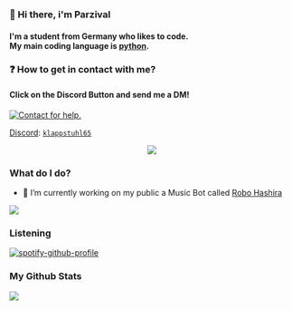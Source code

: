 ### 👋 Hi there, i'm Parzival
#### I'm a student from Germany who likes to code.</br> My main coding language is [python](https://python.org).

### ❓ How to get in contact with me?
#### Click on the Discord Button and send me a DM!

<p align="left">
  <a href="https://discord.com/users/991398932397703238" target="_blank">
    <img src="https://img.shields.io/badge/-Discord-5865F2?style=for-the-badge&logo=discord&logoColor=white" alt="Contact for help.">
  </a>
</p>

[Discord](https://discord.com): [`klappstuhl65`](https://discord.com/users/991398932397703238)

<center>
      <a href='https://discord.gg/sxCvreh6n6'>
        <img src="https://discord.c99.nl/widget/theme-2/991398932397703238.png" style='codding 5px'>
      </a>
    </center>

### What do I do?

- 🤖 I’m currently working on my public a Music Bot called [Robo Hashira](https://discord.com/api/oauth2/authorize?client_id=1062083962773717053&permissions=140953119856&scope=bot%20applications.commands)

<a href="https://top.gg/bot/1062083962773717053">
  <img src="https://top.gg/api/widget/upvotes/1062083962773717053.svg">
</a>

### Listening
[![spotify-github-profile](https://spotify-github-profile.vercel.app/api/view?uid=31laz4bl3dsln45aksjemrqnvv54&cover_image=true&theme=default&show_offline=false&background_color=121212&bar_color=53b14f&bar_color_cover=true)](https://github.com/kittinan/spotify-github-profile)

### My Github Stats
<p align="left>
  <a href="https://github.com/klappstuhlpy/github-readme-stats">
    <img align="left" src="https://github-readme-stats.vercel.app/api/top-langs/?username=klappstuhlpy&theme=tokyonight&card_width=445&layout=compact" />
  </a>
</p>
